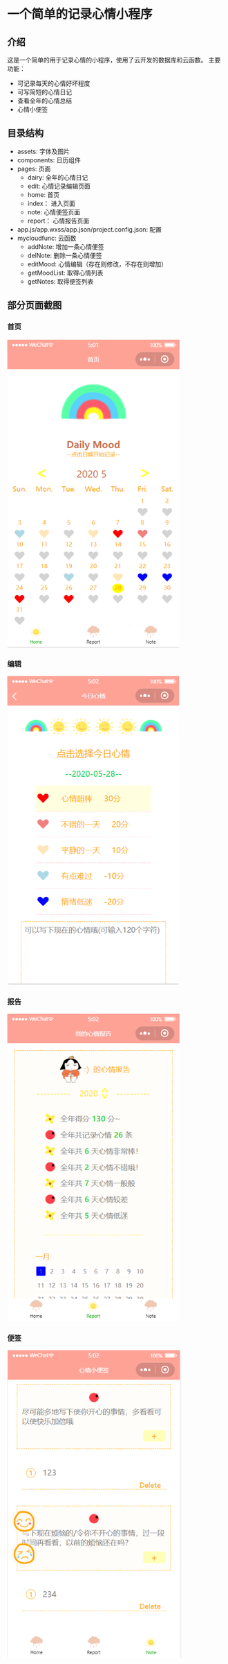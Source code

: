 # 一个简单的记录心情小程序

## 介绍
  这是一个简单的用于记录心情的小程序，使用了云开发的数据库和云函数。
  主要功能：
  - 可记录每天的心情好坏程度
  - 可写简短的心情日记
  - 查看全年的心情总结
  - 心情小便签

## 目录结构
  - assets: 字体及图片
  - components: 日历组件
  - pages: 页面
    - dairy: 全年的心情日记
    - edit: 心情记录编辑页面
    - home: 首页
    - index： 进入页面
    - note: 心情便签页面
    - report： 心情报告页面
  - app.js/app.wxss/app.json/project.config.json: 配置
  - mycloudfunc: 云函数
    - addNote: 增加一条心情便签
    - delNote: 删除一条心情便签
    - editMood: 心情编辑（存在则修改，不存在则增加）
    - getMoodList: 取得心情列表
    - getNotes: 取得便签列表


## 部分页面截图
  ### 首页
  ![首页截图](https://github.com/6fa/DailyMood/raw/master/dailymood/assets/screenshot/home.png)

  ### 编辑
  ![编辑截图](https://github.com/6fa/DailyMood/raw/master/dailymood/assets/screenshot/edit.png)

  ### 报告
  ![报告截图](https://github.com/6fa/DailyMood/raw/master/dailymood/assets/screenshot/report.png)

  ### 便签
  ![便签截图](https://github.com/6fa/DailyMood/raw/master/dailymood/assets/screenshot/note.png)
